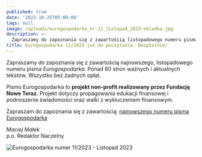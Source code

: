 ```yaml
---
published: true
date: '2023-10-25T05:00:00'
tags: null
image: /uploads/eurogospodarka_nr-11_listopad_2023-okladka.jpg
description: >-
  Zapraszamy do zapoznania się z zawartością listopadowego numeru pisma Eurogospodarka. Ponad 60 stron ważnych i aktualnych tekstów. Do poczytania... bez opłat. 
title: Eurogospodarka 11/2023 już do poczytania. Bezpłatnie!
---
```


Zapraszamy do zapoznania się z zawartością najnowszego, listopadowego numeru pisma *Eurogospodarka*. Ponad 60 stron ważnych i aktualnych tekstów. Wszystko bez żadnych opłat. 

Pismo Eurogospodarka to **projekt non-profit realizowany przez Fundację Nowe Teraz**. Projekt dotyczy propagowania edukacji finansowej i podnoszenie świadomości oraz walki z wykluczeniem finansowym.

Zapraszam do zapoznania się z zawartością: [najnowszego numeru pisma Eurogospodarka](https://eurogospodarka.eu/eurogospodarka-listopad-2023/)

*Maciej Małek*   
p.o. Redaktor Naczelny

![Eurogospodarka numer 11/2023 - Listopad 2023](/uploads/eurogospodarka_nr-11_listopad_2023-spis-tresci.jpg)
